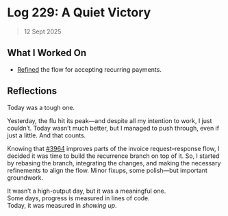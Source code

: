 # Log 229: A Quiet Victory

> 12 Sept 2025

## What I Worked On

- [Refined] the flow for accepting recurring payments.

## Reflections

Today was a tough one.

Yesterday, the flu hit its peak—and despite all my intention to work, I just
couldn’t. Today wasn’t much better, but I managed to push through, even if just
a little. And that counts.

Knowing that [#3964] improves parts of the invoice request–response flow, I
decided it was time to build the recurrence branch on top of it. So, I started
by rebasing the branch, integrating the changes, and making the necessary
refinements to align the flow. Minor fixups, some polish—but important
groundwork.

It wasn’t a high-output day, but it was a meaningful one.  
Some days, progress is measured in lines of code.  
Today, it was measured in _showing up_.

[#3964]: https://github.com/lightningdevkit/rust-lightning/pull/3964
[Refined]: https://github.com/shaavan/rust-lightning/commits/recurrence-06
